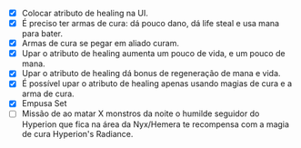 - [x] Colocar atributo de healing na UI.
- [x] É preciso ter armas de cura: dá pouco dano, dá life steal e usa mana para bater.
- [x] Armas de cura se pegar em aliado curam.
- [x] Upar o atributo de healing aumenta um pouco de vida, e um pouco de mana. 
- [x] Upar o atributo de healing dá bonus de regeneração de mana e vida.
- [x] É possível upar o atributo de healing apenas usando magias de cura e a arma de cura.
- [x] Empusa Set
- [ ] Missão de ao matar X monstros da noite o humilde seguidor do Hyperion que fica na área da Nyx/Hemera te recompensa com a magia de cura Hyperion's Radiance.